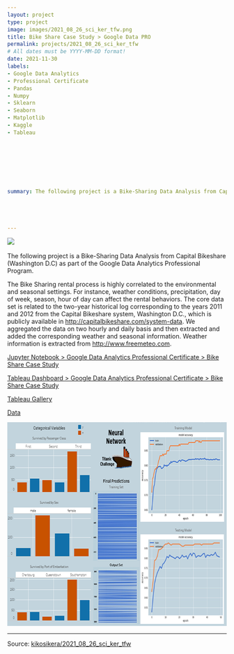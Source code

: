 ```yaml
---
layout: project
type: project
image: images/2021_08_26_sci_ker_tfw.png
title: Bike Share Case Study > Google Data PRO
permalink: projects/2021_08_26_sci_ker_tfw
# All dates must be YYYY-MM-DD format!
date: 2021-11-30
labels:
- Google Data Analytics
- Professional Certificate
- Pandas
- Numpy
- Sklearn
- Seaborn
- Matplotlib
- Kaggle
- Tableau







summary: The following project is a Bike-Sharing Data Analysis from Capital Bikeshare (Washington D.C) as part of the Google Data Analytics Professional Program.




---
```


<img class="ui image" src="{{ site.baseurl }}/images/2021_08_26_sci_ker_tfw_pannel.png">

The following project is a Bike-Sharing Data Analysis from Capital Bikeshare (Washington D.C) as part of the Google Data Analytics Professional Program.<br/>

The Bike Sharing rental process is highly correlated to the environmental and seasonal settings. For instance, weather conditions, precipitation, day of week, season, hour of day can affect the rental behaviors. The core data set is related to the two-year historical log corresponding to the years 2011 and 2012 from the Capital Bikeshare system, Washington D.C., which is publicly available in http://capitalbikeshare.com/system-data. We aggregated the data on two hourly and daily basis and then extracted and added the corresponding weather and seasonal information. Weather information is extracted from http://www.freemeteo.com.


[Jupyter Notebook > Google Data Analytics Professional Certificate > Bike Share Case Study](https://colab.research.google.com/gist/kikosikera/77897222e8aa5a677dea27e7bd07efb7/2021_10_05_pnd_npy_tbl.ipynb?authuser=5)

[Tableau Dashboard > Google Data Analytics Professional Certificate > Bike Share Case Study](https://public.tableau.com/app/profile/cristiano.siqueira/viz/2021_08_26_sci_ker_tfw/NeuralNetwork)

[Tableau Gallery](https://public.tableau.com/profile/cristiano.siqueira#!)

[Data](https://github.com/kikosikera/2021_08_26_sci_ker_tfw/tree/master/data)


 <a href="https://public.tableau.com/app/profile/cristiano.siqueira/viz/2021_08_26_sci_ker_tfw/NeuralNetwork">
  <img src="/images/2021_08_26_sci_ker_tfw_tableau.png" style="width:700px;height:467px;"/>
 </a>


<hr>

Source: <a href="https://github.com/kikosikera/2021_08_26_sci_ker_tfw/tree/main/data"><i class="large github icon"></i>kikosikera/2021_08_26_sci_ker_tfw</a>
